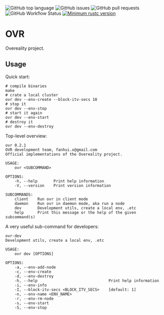![GitHub top language](https://img.shields.io/github/languages/top/ccmlm/OVR)
![GitHub issues](https://img.shields.io/github/issues-raw/ccmlm/OVR)
![GitHub pull requests](https://img.shields.io/github/issues-pr-raw/ccmlm/OVR)
![GitHub Workflow Status](https://img.shields.io/github/workflow/status/ccmlm/OVR/Rust)
[![Minimum rustc version](https://img.shields.io/badge/rustc-1.59+-lightgray.svg)](https://github.com/rust-random/rand#rust-version-requirements)

# OVR

Overeality project.

## Usage

Quick start:

```shell
# compile binaries
make
# crate a local cluster
ovr dev --env-create --block-itv-secs 10
# stop it
ovr dev --env-stop
# start it again
ovr dev --env-start
# destroy it
ovr dev --env-destroy
```

Top-level overview:

```
ovr 0.2.1
OVR development team, fanhui.x@gmail.com
Official implementations of the Overeality project.

USAGE:
    ovr <SUBCOMMAND>

OPTIONS:
    -h, --help       Print help information
    -V, --version    Print version information

SUBCOMMANDS:
    client    Run ovr in client mode
    daemon    Run ovr in daemon mode, aka run a node
    dev       Development utils, create a local env, .etc
    help      Print this message or the help of the given subcommand(s)
```

A very useful sub-command for developers:

```
ovr-dev
Development utils, create a local env, .etc

USAGE:
    ovr dev [OPTIONS]

OPTIONS:
    -a, --env-add-node
    -c, --env-create
    -d, --env-destroy
    -h, --help                               Print help information
    -i, --env-info
    -I, --block-itv-secs <BLOCK_ITV_SECS>    [default: 1]
    -n, --env-name <ENV_NAME>
    -r, --env-rm-node
    -s, --env-start
    -S, --env-stop
```
